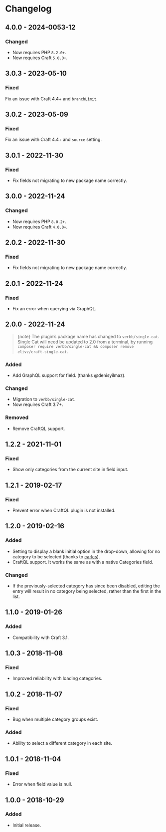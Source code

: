 # Changelog

## 4.0.0 - 2024-0053-12

### Changed
- Now requires PHP `8.2.0+`.
- Now requires Craft `5.0.0+`.

## 3.0.3 - 2023-05-10

### Fixed
Fix an issue with Craft 4.4+ and `branchLimit`.

## 3.0.2 - 2023-05-09

### Fixed
Fix an issue with Craft 4.4+ and `source` setting.

## 3.0.1 - 2022-11-30

### Fixed
- Fix fields not migrating to new package name correctly.

## 3.0.0 - 2022-11-24

### Changed
- Now requires PHP `8.0.2+`.
- Now requires Craft `4.0.0+`.

## 2.0.2 - 2022-11-30

### Fixed
- Fix fields not migrating to new package name correctly.

## 2.0.1 - 2022-11-24

### Fixed
- Fix an error when querying via GraphQL.

## 2.0.0 - 2022-11-24

> {note} The plugin’s package name has changed to `verbb/single-cat`. Single Cat will need be updated to 2.0 from a terminal, by running `composer require verbb/single-cat && composer remove elivz/craft-single-cat`.

### Added
- Add GraphQL support for field. (thanks @denisyilmaz).

### Changed
- Migration to `verbb/single-cat`.
- Now requires Craft 3.7+.

### Removed
- Remove CraftQL support.

## 1.2.2 - 2021-11-01

### Fixed
- Show only categories from the current site in field input.

## 1.2.1 - 2019-02-17

### Fixed
- Prevent error when CraftQL plugin is not installed.

## 1.2.0 - 2019-02-16

### Added
- Setting to display a blank initial option in the drop-down, allowing for no category to be selected (thanks to [carlcs](https://github.com/carlcs)).
- CraftQL support. It works the same as with a native Categories field.

### Changed
- If the previously-selected category has since been disabled, editing the entry will result in no category being selected, rather than the first in the list.

## 1.1.0 - 2019-01-26

### Added
- Compatibility with Craft 3.1.

## 1.0.3 - 2018-11-08

### Fixed
- Improved reliability with loading categories.

## 1.0.2 - 2018-11-07

### Fixed
- Bug when multiple category groups exist.

### Added
- Ability to select a different category in each site.

## 1.0.1 - 2018-11-04

### Fixed
- Error when field value is null.

## 1.0.0 - 2018-10-29

### Added
- Initial release.
